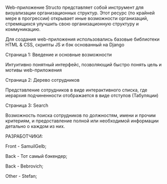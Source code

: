 Web-приложение Structo представляет собой инструмент для визуализации организационных структур. Этот ресурс (по крайней мере в прогрессии) открывает иные возможности организаций, стремящихся улучшить свою организационную структуру и коммуникацию.

Для создания web-приложения использовались базовые библиотеки HTML & CSS, скрипты JS и бэк основанный на Django
  
  Страница 1: Введение и основные возможности

Интуитивно понятный интерфейс, позволяющий быстро понять цель и мотивы web-приложения
  
  Страница 2: Дерево сотрудников

Представление сотрудников в виде интерактивного списка, где иерархия подчиненности отображается в виде отступов (Табуляции)

  Страница 3: Search

Возможность поиска сотрудников по должностям, имени и прочим критериям, и предоставление полной или необходимой информации детально о каждом из них.


РАЗРАБОТЧИКИ:

Front - SamuilGelb;

Back - Тот самый бэкендер;

Back - Bebrovich;

Other - Stefan;

